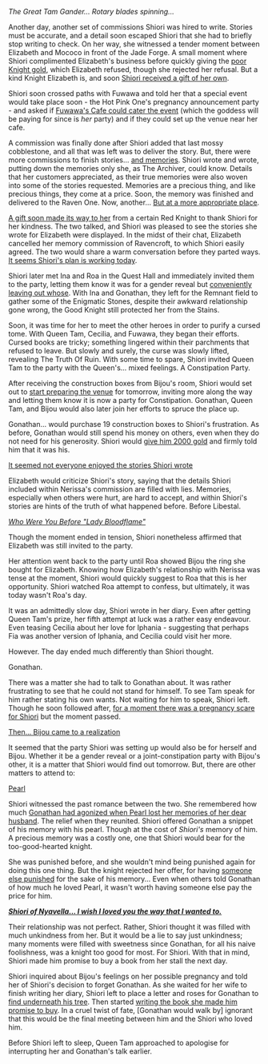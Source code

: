 *The Great Tam Gander... Rotary blades spinning...*

Another day, another set of commissions Shiori was hired to write. Stories must be accurate, and a detail soon escaped Shiori that she had to briefly stop writing to check. On her way, she witnessed a tender moment between Elizabeth and Mococo in front of the Jade Forge. A small moment where Shiori complimented Elizabeth's business before quickly giving the [poor Knight gold](https://youtu.be/tJ_YXGE3o2w?t=677), which Elizabeth refused, though she rejected her refusal. But a kind Knight Elizabeth is, and soon [Shiori received a gift of her own](https://youtu.be/tJ_YXGE3o2w?t=1734).

Shiori soon crossed paths with Fuwawa and told her that a special event would take place soon - the Hot Pink One's pregnancy announcement party - and asked if [Fuwawa's Cafe could cater the event](https://youtu.be/tJ_YXGE3o2w?t=801) (which the goddess will be paying for since is *her* party) and if they could set up the venue near her cafe. 

A commission was finally done after Shiori added that last mossy cobblestone, and all that was left was to deliver the story. But, there were more commissions to finish stories... [and memories](https://youtu.be/tJ_YXGE3o2w?t=1098). Shiori wrote and wrote, putting down the memories only she, as The Archiver, could know. Details that her customers appreciated, as their true memories were also woven into some of the stories requested. Memories are a precious thing, and like precious things, they come at a price. Soon, the memory was finished and delivered to the Raven One. Now, another... [But at a more appropriate place](https://youtu.be/tJ_YXGE3o2w?t=1667). 

[A gift soon made its way to her](https://youtu.be/tJ_YXGE3o2w?t=1734) from a certain Red Knight to thank Shiori for her kindness. The two talked, and Shiori was pleased to see the stories she wrote for Elizabeth were displayed. In the midst of their chat, Elizabeth cancelled her memory commission of Ravencroft, to which Shiori easily agreed. The two would share a warm conversation before they parted ways. [It seems Shiori's plan is working today](https://youtu.be/tJ_YXGE3o2w?t=2541).

Shiori later met Ina and Roa in the Quest Hall and immediately invited them to the party, letting them know it was for a gender reveal but [conveniently leaving out whose](https://youtu.be/tJ_YXGE3o2w?t=4265). With Ina and Gonathan, they left for the Remnant field to gather some of the Enigmatic Stones, despite their awkward relationship gone wrong, the Good Knight still protected her from the Stains.

Soon, it was time for her to meet the other heroes in order to purify a cursed tome. With Queen Tam, Cecilia, and Fuwawa, they began their efforts. Cursed books are tricky; something lingered within their parchments that refused to leave. But slowly and surely, the curse was slowly lifted, revealing The Truth Of Ruin. With some time to spare, Shiori invited Queen Tam to the party with the Queen's... mixed feelings. A Constipation Party.

After receiving the construction boxes from Bijou's room, Shiori would set out to [start preparing the venue](https://youtu.be/tJ_YXGE3o2w?t=7878) for tomorrow, inviting more along the way and letting them know it is now a party for Constipation. Gonathan, Queen Tam, and Bijou would also later join her efforts to spruce the place up.

Gonathan... would purchase 19 construction boxes to Shiori's frustration. As before, Gonathan would still spend his money on others, even when they do not need for his generosity. Shiori would [give him 2000 gold](https://youtu.be/tJ_YXGE3o2w?t=8274) and firmly told him that it was his.

[It seemed not everyone enjoyed the stories Shiori wrote](#embed:https://youtu.be/tJ_YXGE3o2w?t=11131) 

Elizabeth would criticize Shiori's story, saying that the details Shiori included within Nerissa's commission are filled with lies. Memories, especially when others were hurt, are hard to accept, and within Shiori's stories are hints of the truth of what happened before. Before Libestal.

[*Who Were You Before "Lady Bloodflame"*](#embed:https://youtu.be/tJ_YXGE3o2w?t=11253)

Though the moment ended in tension, Shiori nonetheless affirmed that Elizabeth was still invited to the party.

Her attention went back to the party until Roa showed Bijou the ring she bought for Elizabeth. Knowing how Elizabeth's relationship with Nerissa was tense at the moment, Shiori would quickly suggest to Roa that this is her opportunity. Shiori watched Roa attempt to confess, but ultimately, it was today wasn't Roa's day.

It was an admittedly slow day, Shiori wrote in her diary. Even after getting Queen Tam's prize, her fifth attempt at luck was a rather easy endeavour. Even teasing Cecilia about her love for Iphania - suggesting that perhaps Fia was another version of Iphania, and Cecilia could visit her more.


However. The day ended much differently than Shiori thought.

Gonathan.

There was a matter she had to talk to Gonathan about. It was rather frustrating to see that he could not stand for himself. To see Tam speak for him rather stating his own wants. Not waiting for him to speak, Shiori left. Though he soon followed after, [for a moment there was a pregnancy scare for Shiori](https://youtu.be/tJ_YXGE3o2w?t=16782) but the moment passed.

[Then... Bijou came to a realization](#embed:https://youtu.be/tJ_YXGE3o2w?t=16811)

It seemed that the party Shiori was setting up would also be for herself and Bijou. Whether it be a gender reveal or a joint-constipation party with Bijou's other, it is a matter that Shiori would find out tomorrow. But, there are other matters to attend to:
 

[Pearl](#embed:https://youtu.be/tJ_YXGE3o2w?t=16935)



Shiori witnessed the past romance between the two. She remembered how much [Gonathan had agonized when Pearl lost her memories of her dear husband](https://youtu.be/i7g-HJMqZ_E?t=6028). The relief when they reunited. Shiori offered Gonathan a snippet of his memory with his pearl. Though at the cost of *Shiori's* memory of him. A precious memory was a costly one, one that Shiori would bear for the too-good-hearted knight. 

She was punished before, and she wouldn't mind being punished again for doing this one thing. But the knight rejected her offer, for having [someone else punished](https://youtu.be/tJ_YXGE3o2w?t=17098) for the sake of his memory... Even when others told Gonathan of how much he loved Pearl, it wasn't worth having someone else pay the price for him.


[***Shiori of Nyavella... I wish I loved you the way that I wanted to.***](https://youtu.be/tJ_YXGE3o2w?t=17340) 

Their relationship was not perfect. Rather, Shiori thought it was filled with much unkindness from her. But it would be a lie to say just unkindness; many moments were filled with sweetness since Gonathan, for all his naive foolishness, was a knight too good for most. For Shiori. With that in mind, Shiori made him promise to buy a book from her stall the next day.

Shiori inquired about Bijou's feelings on her possible pregnancy and told her of Shiori's decision to forget Gonathan. As she waited for her wife to finish writing her diary, Shiori left to place a letter and roses for Gonathan to [find underneath his tree](https://youtu.be/tJ_YXGE3o2w?t=17908). Then started [writing the book she made him promise to buy](https://youtu.be/tJ_YXGE3o2w?t=18081). In a cruel twist of fate, [Gonathan would walk by] ignorant that this would be the final meeting between him and the Shiori who loved him.

Before Shiori left to sleep, Queen Tam approached to apologise for interrupting her and Gonathan's talk earlier.
